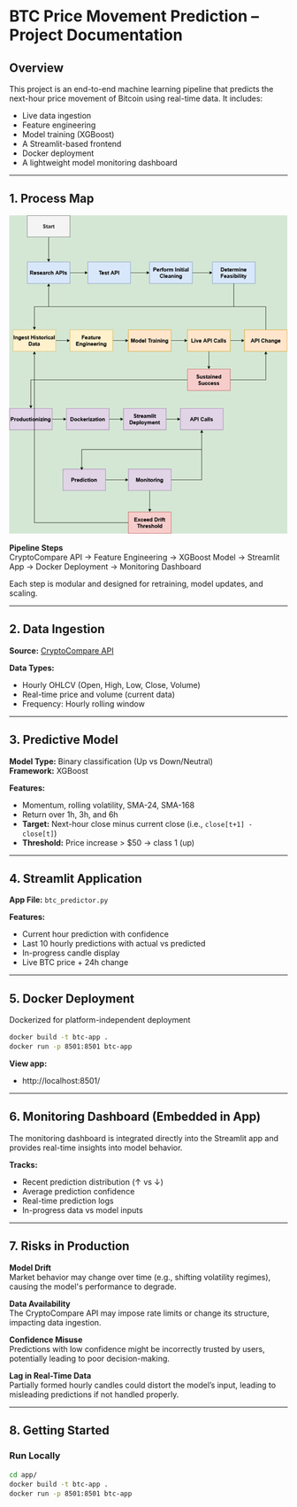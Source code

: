 # BTC Price Movement Prediction – Project Documentation

## Overview
This project is an end-to-end machine learning pipeline that predicts the next-hour price movement of Bitcoin using real-time data. It includes:

- Live data ingestion  
- Feature engineering  
- Model training (XGBoost)  
- A Streamlit-based frontend  
- Docker deployment  
- A lightweight model monitoring dashboard  

---

## 1. Process Map  
![Pipeline](images/pipeline.png)

**Pipeline Steps**  
CryptoCompare API → Feature Engineering → XGBoost Model → Streamlit App → Docker Deployment → Monitoring Dashboard

Each step is modular and designed for retraining, model updates, and scaling.

---

## 2. Data Ingestion  
**Source:** [CryptoCompare API](https://min-api.cryptocompare.com/)

**Data Types:**
- Hourly OHLCV (Open, High, Low, Close, Volume)  
- Real-time price and volume (current data)  
- Frequency: Hourly rolling window  

---

## 3. Predictive Model  
**Model Type:** Binary classification (Up vs Down/Neutral)  
**Framework:** XGBoost  

**Features:**
- Momentum, rolling volatility, SMA-24, SMA-168  
- Return over 1h, 3h, and 6h  
- **Target:** Next-hour close minus current close (i.e., `close[t+1] - close[t]`)  
- **Threshold:** Price increase > $50 → class 1 (up)  

---

## 4. Streamlit Application  
**App File:** `btc_predictor.py`  

**Features:**
- Current hour prediction with confidence  
- Last 10 hourly predictions with actual vs predicted  
- In-progress candle display  
- Live BTC price + 24h change  

---

## 5. Docker Deployment  
Dockerized for platform-independent deployment

```bash
docker build -t btc-app .
docker run -p 8501:8501 btc-app
```

**View app:**
- http://localhost:8501/
  
---

## 6. Monitoring Dashboard (Embedded in App)

The monitoring dashboard is integrated directly into the Streamlit app and provides real-time insights into model behavior.

**Tracks:**
- Recent prediction distribution (↑ vs ↓)
- Average prediction confidence
- Real-time prediction logs
- In-progress data vs model inputs

---

## 7. Risks in Production

**Model Drift**  
Market behavior may change over time (e.g., shifting volatility regimes), causing the model's performance to degrade.

**Data Availability**  
The CryptoCompare API may impose rate limits or change its structure, impacting data ingestion.

**Confidence Misuse**  
Predictions with low confidence might be incorrectly trusted by users, potentially leading to poor decision-making.

**Lag in Real-Time Data**  
Partially formed hourly candles could distort the model’s input, leading to misleading predictions if not handled properly.

---

## 8. Getting Started

### Run Locally

```bash
cd app/
docker build -t btc-app .
docker run -p 8501:8501 btc-app
```


